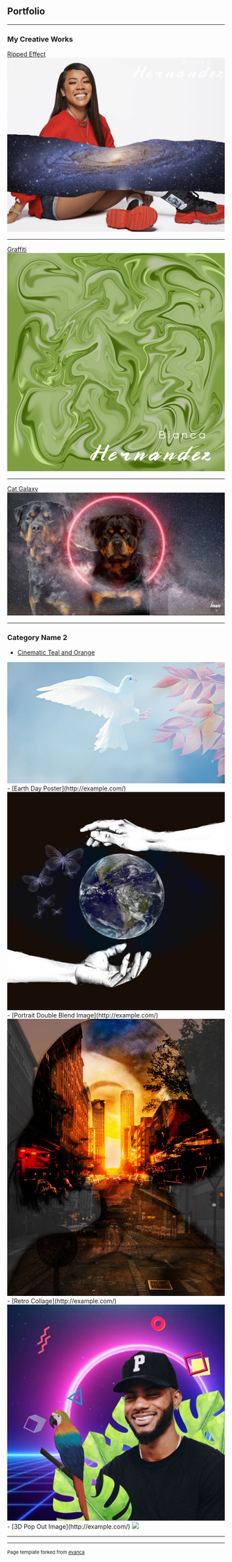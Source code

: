 ## Portfolio

---

### My Creative Works 

[Ripped Effect](/sample_page)
<img src="images/celebrity galaxy.jpg?raw=true"/>

---
[Graffiti](/pdf/sample_presentation.pdf)
<img src="images/graffiti .png?raw=true"/>

---
[Cat Galaxy](http://example.com/)
<img src="images/doggalaxy.jpg?raw=true"/>

---

### Category Name 2

- [Cinematic Teal and Orange](http://example.com/)
<img src="images/dove-Cinematic Orange and Teal Color Grade.jpg?raw=true"/>
- [Earth Day Poster](http://example.com/)
<img src="images/earth day.jpg?raw=true"/>
- [Portrait Double Blend Image](http://example.com/)
<img src="images/portrait double blend image .jpg?raw=true"/>
- [Retro Collage](http://example.com/)
<img src="images/retro collage .jpg?raw=true"/>
- [3D Pop Out Image](http://example.com/)
<img src="images/3D pop out effect.jpg?raw=true"/>

---




---
<p style="font-size:11px">Page template forked from <a href="https://github.com/evanca/quick-portfolio">evanca</a></p>
<!-- Remove above link if you don't want to attibute -->
